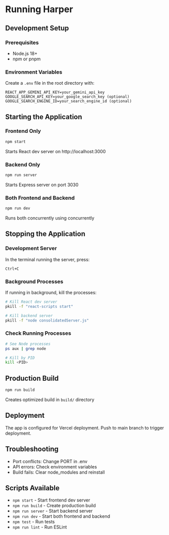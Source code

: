 # Running Harper

## Development Setup

### Prerequisites
- Node.js 18+
- npm or pnpm

### Environment Variables
Create a `.env` file in the root directory with:
```
REACT_APP_GEMINI_API_KEY=your_gemini_api_key
GOOGLE_SEARCH_API_KEY=your_google_search_key (optional)
GOOGLE_SEARCH_ENGINE_ID=your_search_engine_id (optional)
```

## Starting the Application

### Frontend Only
```bash
npm start
```
Starts React dev server on http://localhost:3000

### Backend Only
```bash
npm run server
```
Starts Express server on port 3030

### Both Frontend and Backend
```bash
npm run dev
```
Runs both concurrently using concurrently

## Stopping the Application

### Development Server
In the terminal running the server, press:
```
Ctrl+C
```

### Background Processes
If running in background, kill the processes:
```bash
# Kill React dev server
pkill -f "react-scripts start"

# Kill backend server
pkill -f "node consolidatedServer.js"
```

### Check Running Processes
```bash
# See Node processes
ps aux | grep node

# Kill by PID
kill <PID>
```

## Production Build

```bash
npm run build
```
Creates optimized build in `build/` directory

## Deployment

The app is configured for Vercel deployment. Push to main branch to trigger deployment.

## Troubleshooting

- Port conflicts: Change PORT in .env
- API errors: Check environment variables
- Build fails: Clear node_modules and reinstall

## Scripts Available

- `npm start` - Start frontend dev server
- `npm run build` - Create production build
- `npm run server` - Start backend server
- `npm run dev` - Start both frontend and backend
- `npm test` - Run tests
- `npm run lint` - Run ESLint